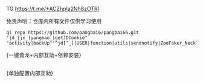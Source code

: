 TG https://t.me/+ACZhpla2Nh8zOTRl


免责声明：仓库内所有文件仅供学习使用
``` 
ql repo https://github.com/pangbai6/pangbai66.git "jd_|jx_|yangmao_|getJDCookie" "activity|backUp""^jd[^_]|USER|function|utils|sendnotify|ZooFaker_Necklace|jd_Cookie|JDJRValidator_|sign_graphics_validate|ql|magic|cleancart_activity"
```
{一键青龙+内部互助+依赖安装}
```bash <(curl -sL  http://jx.lim1.cn/pangbai/ql.sh)
```

{单独配置内部互助}
```https://docs.qq.com/doc/DZlBxR1J0VG5ydlND
```
